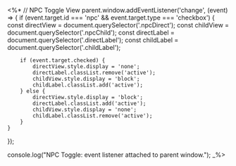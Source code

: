 <%*
// NPC Toggle View
parent.window.addEventListener('change', (event) => {
    if (event.target.id === 'npc' && event.target.type === 'checkbox') {
        const directView = document.querySelector('.npcDirect');
        const childView = document.querySelector('.npcChild');
        const directLabel = document.querySelector('.directLabel');
        const childLabel = document.querySelector('.childLabel');

        if (event.target.checked) {
            directView.style.display = 'none';
            directLabel.classList.remove('active');
            childView.style.display = 'block';
            childLabel.classList.add('active');
        } else {
            directView.style.display = 'block';
            directLabel.classList.add('active');
            childView.style.display = 'none';
            childLabel.classList.remove('active');
        }
    }
});

console.log("NPC Toggle: event listener attached to parent window.");
_%>